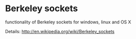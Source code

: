 Berkeley sockets
================
functionality of Berkeley sockets for windows, linux and OS X

Details:
http://en.wikipedia.org/wiki/Berkeley_sockets
